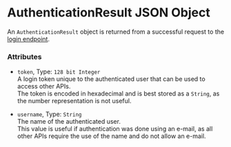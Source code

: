 # AuthenticationResult JSON Object

An `AuthenticationResult` object is returned from a successful request to the [login endpoint](../#login-endpoint).

### Attributes

* `token`, Type: `128 bit Integer`  
A login token unique to the authenticated user that can be used to access other APIs.  
The token is encoded in hexadecimal and is best stored as a `String`, as the number representation is not useful.

* `username`, Type: `String`  
The name of the authenticated user.  
This value is useful if authentication was done using an e-mail, as all other APIs require the use of the name and do not allow an e-mail.